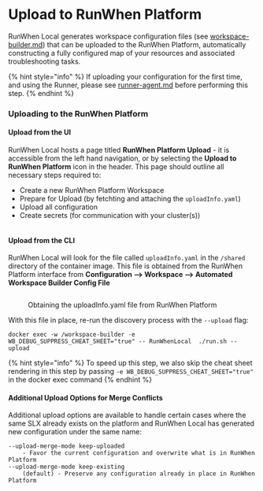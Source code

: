 # Upload to RunWhen Platform

RunWhen Local generates workspace configuration files (see [workspace-builder.md](workspace-builder.md "mention")) that can be uploaded to the RunWhen Platform, automatically constructing a fully configured map of your resources and associated troubleshooting tasks.&#x20;

{% hint style="info" %}
If uploading your configuration for the first time, and using the Runner, please see [runner-agent.md](runner-agent.md "mention") before performing this step.&#x20;
{% endhint %}

### Uploading to the RunWhen Platform

#### Upload from the UI

RunWhen Local hosts a page titled **RunWhen Platform Upload** - it is accessible from the left hand navigation, or by selecting the **Upload to RunWhen Platform** icon in the header. This page should outline all necessary steps required to:&#x20;

* Create a new RunWhen Platform Workspace
* Prepare for Upload (by fetchting and attaching the `uploadInfo.yaml`)
* Upload all configuration
* Create secrets (for communication with your cluster(s))

<figure><img src="../../.gitbook/assets/upload.gif" alt=""><figcaption></figcaption></figure>









#### Upload from the CLI

RunWhen Local will look for the file called `uploadInfo.yaml` in the `/shared` directory of the container image. This file is obtained from the RunWhen Platform interface from **Configuration --> Workspace --> Automated Workspace Builder Config File**

<figure><img src="../../.gitbook/assets/image (5).png" alt=""><figcaption><p>Obtaining the uploadInfo.yaml file from RunWhen Platform</p></figcaption></figure>

With this file in place, re-run the discovery process with the `--upload` flag:&#x20;

```
docker exec -w /workspace-builder -e WB_DEBUG_SUPPRESS_CHEAT_SHEET="true" -- RunWhenLocal  ./run.sh --upload
```

{% hint style="info" %}
To speed up this step, we also skip the cheat sheet rendering in this step by passing `-e WB_DEBUG_SUPPRESS_CHEAT_SHEET="true"` in the docker exec command
{% endhint %}

#### Additional Upload Options for Merge Conflicts

Additional upload options are available to handle certain cases where the same SLX already exists on the platform and RunWhen Local has generated new configuration under the same name:&#x20;

```
--upload-merge-mode keep-uploaded
    - Favor the current configuration and overwrite what is in RunWhen Platform
--upload-merge-mode keep-existing 
    (default) - Preserve any configuration already in place in RunWhen Platform
```

